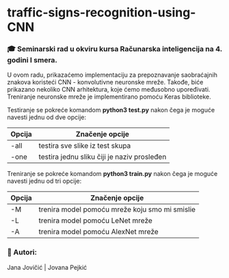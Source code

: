 # traffic-signs-recognition-using-CNN

### :mortar_board: Seminarski rad u okviru kursa Računarska inteligencija na 4. godini I smera.


U ovom radu, prikazaćemo implementaciju za prepoznavanje saobraćajnih znakova koristeći CNN - konvolutivne neuronske mreže. Takođe, biće prikazano nekoliko CNN arhitektura, koje ćemo međusobno upoređivati. Treniranje neuronske mreže je implementirano pomoću Keras biblioteke.


Testiranje se pokreće komandom **python3 test.py** nakon čega je moguće navesti jednu od dve opcije:

| Opcija          | Značenje opcije                              |
| --------------- | ---------------------------------------------|
| -all            | testira sve slike iz test skupa              |
| -one            | testira jednu sliku čiji je naziv prosleđen  |

Treniranje se pokreće komandom **python3 train.py** nakon čega je moguće navesti jednu od tri opcije:

| Opcija          | Značenje opcije                                |
| --------------- | -----------------------------------------------|
| -M              | trenira model pomoću mreže koju smo mi smislie |
| -L              | trenira model pomoću LeNet mreže               |
| -A              | trenira model pomoću AlexNet mreže             |


### :eyes: Autori:

Jana Jovičić | Jovana Pejkić
